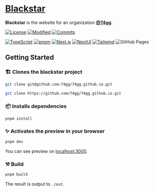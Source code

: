 [license]: https://flat.badgen.net/github/license/74gg/74gg.github.io?label=License&labelColor=black
[modified]: https://flat.badgen.net/github/last-commit/74gg/74gg.github.io?label=Modified&labelColor=black
[commits]: https://flat.badgen.net/github/commits/74gg/74gg.github.io?labelColor=black

[typescript]: https://img.shields.io/badge/TypeScript-3178C6?style=for-the-badge&logo=typescript&logoColor=white
[pnpm]: https://img.shields.io/badge/pnpm-F69220?style=for-the-badge&logo=pnpm&logoColor=white
[nextjs]: https://img.shields.io/badge/Next.js-black?style=for-the-badge&logo=nextdotjs
[nextui]: https://img.shields.io/badge/nextui-000?style=for-the-badge&logo=nextui
[tailwind]: https://img.shields.io/badge/tailwind-06B6D4?style=for-the-badge&logo=tailwindcss&logoColor=white

# [Blackstar](https://74gg.github.io/)  

  **Blackstar** is the website for an organization [**@74gg**](https://github.com/74gg).  

  [![License][license]](https://github.com/74gg/74gg.github.io/blob/main/LICENSE)
  [![Modified][modified]](https://github.com/74gg/74gg.github.io/commits/)
  [![Commits][commits]](https://github.com/74gg/74gg.github.io/commits/)

  [![TypeScript][typescript]](https://www.typescriptlang.org/)
  [![pnpm][pnpm]](https://pnpm.io/)
  [![Next.js][nextjs]](https://nextjs.org/)
  [![NextUI][nextui]](https://nextui.org/)
  [![Tailwind][tailwind]](https://tailwindcss.com/)
  ![GitHub Pages](https://img.shields.io/badge/GitHub_Pages-181717?style=for-the-badge&logo=github)

## Getting Started  

### 🏗️ Clones the blackstar project  

  ```sh
  git clone git@github.com:74gg/74gg.github.io.git
  ```  

  ```sh
  git clone https://github.com/74gg/74gg.github.io.git
  ```  

### 📦 Installs dependencies  

  ```sh
  pnpm install
  ```  

### ✨ Activates the preview in your browser  

  ```sh
  pnpm dev
  ```  

  You can see preview on [localhost:3000](http://localhost:3000/).  

### ⚒️ Build  

  ```sh
  pnpm build
  ```

  The result is output to `./out`.  
